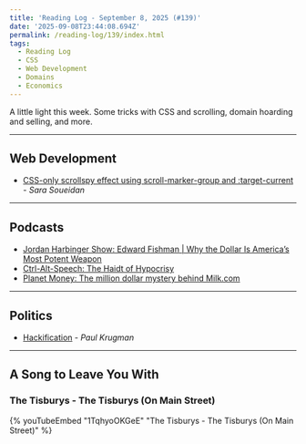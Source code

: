 ```yaml
---
title: 'Reading Log - September 8, 2025 (#139)'
date: '2025-09-08T23:44:08.694Z'
permalink: /reading-log/139/index.html
tags:
  - Reading Log
  - CSS
  - Web Development
  - Domains
  - Economics
---
```


A little light this week. Some tricks with CSS and scrolling, domain hoarding and selling, and more.
<!-- excerpt -->

---

## Web Development

- [CSS-only scrollspy effect using scroll-marker-group and :target-current](https://www.sarasoueidan.com/blog/css-scrollspy/) - *Sara Soueidan*

---

## Podcasts

- [Jordan Harbinger Show: Edward Fishman | Why the Dollar Is America’s Most Potent Weapon](https://www.jordanharbinger.com/edward-fishman-why-the-dollar-is-americas-most-potent-weapon/)
- [Ctrl-Alt-Speech: The Haidt of Hypocrisy](https://podcast.ctrlaltspeech.com/2315966/episodes/17792429-the-haidt-of-hypocrisy)
- [Planet Money: The million dollar mystery behind Milk.com](https://www.npr.org/2025/09/03/nx-s1-5526903/domain-name-value-milk-dot-com)

---

## Politics

- [Hackification](https://paulkrugman.substack.com/p/hackification) - *Paul Krugman*

---

## A Song to Leave You With

### The Tisburys - The Tisburys (On Main Street)

{% youTubeEmbed "1TqhyoOKGeE" "The Tisburys - The Tisburys (On Main Street)" %}


